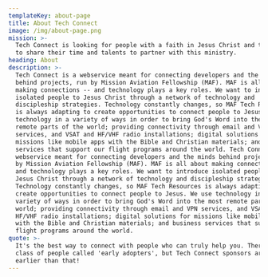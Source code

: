 ```yaml
---
templateKey: about-page
title: About Tech Connect
image: /img/about-page.png
mission: >-
  Tech Connect is looking for people with a faith in Jesus Christ and the desire
  to share their time and talents to partner with this ministry.
heading: About
description: >-
  Tech Connect is a webservice meant for connecting developers and the minds
  behind projects, run by Mission Aviation Fellowship (MAF). MAF is all about
  making connections -- and technology plays a key roles. We want to introduce
  isolated people to Jesus Christ through a network of technology and
  discipleship strategies. Technology constantly changes, so MAF Tech Resources
  is always adapting to create opportunities to connect people to Jesus. We use
  technology in a variety of ways in order to bring God's Word into the most
  remote parts of the world; providing connectivity through email and VPN
  services, and VSAT and HF/VHF radio installations; digital solutions for
  missions like mobile apps with the Bible and Christian materials; and business
  services that support our flight programs around the world. Tech Connect is a
  webservice meant for connecting developers and the minds behind projects, run
  by Mission Aviation Fellowship (MAF). MAF is all about making connections --
  and technology plays a key roles. We want to introduce isolated people to
  Jesus Christ through a network of technology and discipleship strategies.
  Technology constantly changes, so MAF Tech Resources is always adapting to
  create opportunities to connect people to Jesus. We use technology in a
  variety of ways in order to bring God's Word into the most remote parts of the
  world; providing connectivity through email and VPN services, and VSAT and
  HF/VHF radio installations; digital solutions for missions like mobile apps
  with the Bible and Christian materials; and business services that support our
  flight programs around the world.
quote: >-
  It's the best way to connect with people who can truly help you. There's a
  class of people called 'early adopters', but Tech Connect sponsors are so much
  earlier than that!
---
```


